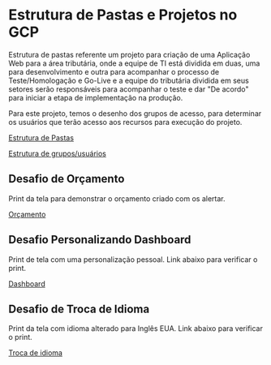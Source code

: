 # Estrutura de Pastas e Projetos no GCP

Estrutura de pastas referente um projeto para criação de uma Aplicação Web para a área tributária, onde a equipe de TI está dividida em duas, uma para desenvolvimento e outra para acompanhar o processo de Teste/Homologação e Go-Live e a equipe do tributária dividida em seus setores serão responsáveis para acompanhar o teste e dar "De acordo" para iniciar a etapa de implementação na produção.

Para este projeto, temos o desenho dos grupos de acesso, para determinar os usuários que terão acesso aos recursos para execução do projeto.

[Estrutura de Pastas](image/organizacao_rodrigolvenancio-organizacao_gcp.drawio.png)

[Estrutura de grupos/usuários](image/organizacao_rodrigolvenancio-organizacao_grupos.drawio.png)


## Desafio de Orçamento

Print da tela para demonstrar o orçamento criado com os alertar.

[Orçamento](image/orcamento.png)


## Desafio Personalizando Dashboard

Print de tela com uma personalização pessoal. Link abaixo para verificar o print.

[Dashboard](image/dasboard.png)

## Desafio de Troca de Idioma

Print da tela com idioma alterado para Inglês EUA. Link abaixo para verificar o print. 

[Troca de idioma](image/troca_idioma.png)